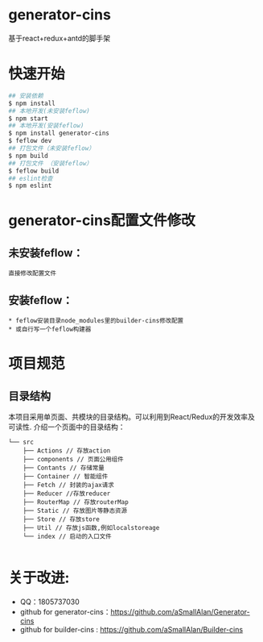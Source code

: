 # generator-cins

基于react+redux+antd的脚手架

# 快速开始

``` bash
## 安装依赖
$ npm install
## 本地开发(未安装feflow)
$ npm start
## 本地开发(安装feflow)
$ npm install generator-cins  
$ feflow dev
## 打包文件（未安装feflow）
$ npm build
## 打包文件 （安装feflow）
$ feflow build
## eslint检查
$ npm eslint
```

# generator-cins配置文件修改

## 未安装feflow：
```
直接修改配置文件
```
## 安装feflow：
```
* feflow安装目录node_modules里的builder-cins修改配置
* 或自行写一个feflow构建器
```

# 项目规范

## 目录结构

本项目采用单页面、共模块的目录结构。可以利用到React/Redux的开发效率及可读性.
介绍一个页面中的目录结构：

```
└── src
    ├── Actions // 存放action
    ├── components // 页面公用组件
    ├── Contants // 存储常量
    ├── Container // 智能组件
    ├── Fetch // 封装的ajax请求
    ├── Reducer //存放reducer
    ├── RouterMap // 存放routerMap
    ├── Static // 存放图片等静态资源
    ├── Store // 存放store
    ├── Util // 存放js函数,例如localstoreage
    └── index // 启动的入口文件
   
```

# 关于改进:
* QQ：1805737030
* github for generator-cins：https://github.com/aSmallAlan/Generator-cins
* github for builder-cins  : https://github.com/aSmallAlan/Builder-cins